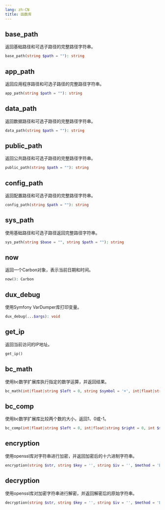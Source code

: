 ```yaml
---
lang: zh-CN
title: 函数库
---
```


## base_path

返回基础路径和可选子路径的完整路径字符串。

```php 
base_path(string $path = ""): string
```

## app_path

返回应用程序路径和可选子路径的完整路径字符串。

```php 
app_path(string $path = ""): string
```

## data_path

返回数据路径和可选子路径的完整路径字符串。

```php 
data_path(string $path = ""): string
```

## public_path

返回公共路径和可选子路径的完整路径字符串。

```php 
public_path(string $path = ""): string
```

## config_path

返回配置路径和可选子路径的完整路径字符串。

```php 
config_path(string $path = ""): string
```

## sys_path

使用基础路径和可选子路径返回完整路径字符串。

```php 
sys_path(string $base = "", string $path = ""): string
```

## now

返回一个Carbon对象，表示当前日期和时间。

```php 
now(): Carbon
```

## dux_debug

使用Symfony VarDumper库打印变量。

```php 
dux_debug(...$args): void
```

## get_ip

返回当前访问的IP地址。

```php 
get_ip()
```

## bc_math

使用bc数学扩展库执行指定的数学运算，并返回结果。

```php 
bc_math(int|float|string $left = 0, string $symbol = '+', int|float|string $right = 0, int $default = 2): string
```

## bc_comp

使用bc数学扩展库比较两个数的大小，返回1、0或-1。

```php 
bc_comp(int|float|string $left = 0, int|float|string $right = 0, int $scale = 2): int
```

## encryption

使用openssl库对字符串进行加密，并返回加密后的十六进制字符串。

```php 
encryption(string $str, string $key = '', string $iv = '', $method = 'DES-CBC'): string
```

## decryption

使用openssl库对加密字符串进行解密，并返回解密后的原始字符串。

```php 
decryption(string $str, string $key = '', string $iv = '', $method = 'DES-CBC'): string
```